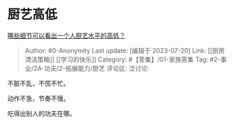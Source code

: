 # 厨艺高低
[哪些细节可以看出一个人厨艺水平的高低？](https://www.zhihu.com/question/455661457/answer/1847029344)

> Author: #0-Anonymity
> Last update: [编辑于 2023-07-20]
> Link: [[厨房清洁策略]] [[学习的快乐]]
> Category: #【答集】/01-家族答集
> Tag: #2-事业/2A-功夫/2-拓展能力/厨艺
> 评论区:
> 泛讨论:

不脏不乱，不慌不忙。

动作不急，节奏不慢。

吃得出别人的功夫在哪。
